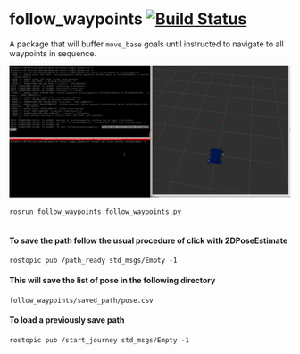 # follow_waypoints [![Build Status](http://build.ros.org/buildStatus/icon?job=Kbin_uX64__follow_waypoints__ubuntu_xenial_amd64__binary)](http://build.ros.org/job/Kbin_uX64__follow_waypoints__ubuntu_xenial_amd64__binary)

A package that will buffer `move_base` goals until instructed to navigate to all waypoints in sequence.

![follow_waypoints](readme_images/follow_waypoint.gif "rviz")


```
rosrun follow_waypoints follow_waypoints.py
 
```

#### To save the path follow the usual procedure of click with 2DPoseEstimate 

```
rostopic pub /path_ready std_msgs/Empty -1
```
#### This will save the list of pose in the following directory

```
follow_waypoints/saved_path/pose.csv
```


#### To load a previously save path

```
rostopic pub /start_journey std_msgs/Empty -1
```
